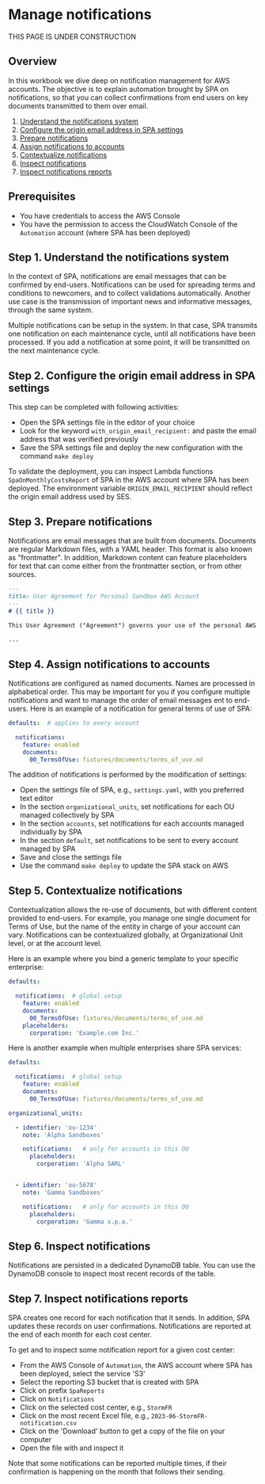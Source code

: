 # Manage notifications

THIS PAGE IS UNDER CONSTRUCTION

## Overview

In this workbook we dive deep on notification management for AWS accounts. The objective is to explain automation brought by SPA on notifications, so that you can collect confirmations from end users on key documents transmitted to them over email.

1. [Understand the notifications system](#step-1)
2. [Configure the origin email address in SPA settings](#step-2)
3. [Prepare notifications](#step-3)
4. [Assign notifications to accounts](#step-4)
5. [Contextualize notifications](#step-5)
6. [Inspect notifications](#step-6)
7. [Inspect notifications reports](#step-7)

## Prerequisites

- You have credentials to access the AWS Console
- You have the permission to access the CloudWatch Console of the `Automation` account (where SPA has been deployed)

## Step 1. Understand the notifications system <a id="step-1"></a>

In the context of SPA, notifications are email messages that can be confirmed by end-users. Notifications can be used for spreading terms and conditions to newcomers, and to collect validations automatically. Another use case is the transmission of important news and informative messages, through the same system.

Multiple notifications can be setup in the system. In that case, SPA transmits one notification on each maintenance cycle, until all notifications have been processed. If you add a notification at some point, it will be transmitted on the next maintenance cycle.

## Step 2. Configure the origin email address in SPA settings <a id="step-2"></a>

This step can be completed with following activities:

- Open the SPA settings file in the editor of your choice
- Look for the keyword `with_origin_email_recipient:` and paste the email address that was verified previously
- Save the SPA settings file and deploy the new configuration with the command `make deploy`

To validate the deployment, you can inspect Lambda functions `SpaOnMonthlyCostsReport` of SPA in the AWS account where SPA has been deployed. The environment variable `ORIGIN_EMAIL_RECIPIENT` should reflect the origin email address used by SES.

## Step 3. Prepare notifications <a id="step-3"></a>

Notifications are email messages that are built from documents. Documents are regular Markdown files, with a YAML header. This format is also known as "frontmatter". In addition, Markdown content can feature placeholders for text that can come either from the frontmatter section, or from other sources.

```markdown
---
title: User Agreement for Personal Sandbox AWS Account
---
# {{ title }}

This User Agreement ("Agreement") governs your use of the personal AWS sandbox account ("Account") provided to you by {{ corporation }}. By accessing or using this Sandbox Account, you agree to be bound by this Agreement.

...
```

## Step 4. Assign notifications to accounts <a id="step-4"></a>

Notifications are configured as named documents. Names are processed in alphabetical order. This may be important for you if you configure multiple notifications and want to manage the order of email messages ent to end-users. Here is an example of a notification for general terms of use of SPA:

```yaml
defaults:  # applies to every account

  notifications:
    feature: enabled
    documents:
      00_TermsOfUse: fixtures/documents/terms_of_use.md
```

The addition of notifications is performed by the modification of settings:

- Open the settings file of SPA, e.g., `settings.yaml`, with you preferred text editor
- In the section `organizational_units`, set notifications for each OU managed collectively by SPA
- In the section `accounts`, set notifications for each accounts managed individually by SPA
- In the section `default`, set notifications to be sent to every account managed by SPA
- Save and close the settings file
- Use the command `make deploy` to update the SPA stack on AWS

## Step 5. Contextualize notifications <a id="step-5"></a>

Contextualization allows the re-use of documents, but with different content provided to end-users. For example, you manage one single document for Terms of Use, but the name of the entity in charge of your account can vary. Notifications can be contextualized globally, at Organizational Unit level, or at the account level.

Here is an example where you bind a generic template to your specific enterprise:

```yaml
defaults:

  notifications:  # global setup
    feature: enabled
    documents:
      00_TermsOfUse: fixtures/documents/terms_of_use.md
    placeholders:
      corporation: 'Example.com Inc.'

```

Here is another example when multiple enterprises share SPA services:

```yaml
defaults:

  notifications:  # global setup
    feature: enabled
    documents:
      00_TermsOfUse: fixtures/documents/terms_of_use.md

organizational_units:

  - identifier: 'ou-1234'
    note: 'Alpha Sandboxes'

    notifications:   # only for accounts in this OU
      placeholders:
        corporation: 'Alpha SARL'


  - identifier: 'ou-5678'
    note: 'Gamma Sandboxes'

    notifications:   # only for accounts in this OU
      placeholders:
        corporation: 'Gamma s.p.a.'


```

## Step 6. Inspect notifications <a id="step-6"></a>

Notifications are persisted in a dedicated DynamoDB table. You can use the DynamoDB console to inspect most recent records of the table.

## Step 7. Inspect notifications reports <a id="step-7"></a>

SPA creates one record for each notification that it sends. In addition, SPA updates these records on user confirmations. Notifications are reported at the end of each month for each cost center.

To get and to inspect some notification report for a given cost center:

- From the AWS Console of `Automation`, the AWS account where SPA has been deployed, select the service 'S3'
- Select the reporting S3 bucket that is created with SPA
- Click on prefix `SpaReports`
- Click on `Notifications`
- Click on the selected cost center, e.g., `StormFR`
- Click on the most recent Excel file, e.g., `2023-06-StormFR-notification.csv`
- Click on the 'Download' button to get a copy of the file on your computer
- Open the file with and inspect it

Note that some notifications can be reported multiple times, if their confirmation is happening on the month that follows their sending.
